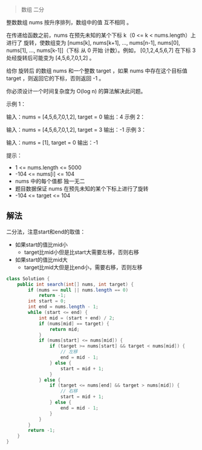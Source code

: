 > 数组 二分

整数数组 nums 按升序排列，数组中的值 互不相同 。

在传递给函数之前，nums 在预先未知的某个下标 k（0 <= k < nums.length）上进行了 旋转，使数组变为 [nums[k], nums[k+1], ..., nums[n-1], nums[0], nums[1], ..., nums[k-1]]（下标 从 0 开始 计数）。例如， [0,1,2,4,5,6,7] 在下标 3 处经旋转后可能变为 [4,5,6,7,0,1,2] 。

给你 旋转后 的数组 nums 和一个整数 target ，如果 nums 中存在这个目标值 target ，则返回它的下标，否则返回 -1 。

你必须设计一个时间复杂度为 O(log n) 的算法解决此问题。



示例 1：

输入：nums = [4,5,6,7,0,1,2], target = 0
输出：4
示例 2：

输入：nums = [4,5,6,7,0,1,2], target = 3
输出：-1
示例 3：

输入：nums = [1], target = 0
输出：-1


提示：

* 1 <= nums.length <= 5000
* -104 <= nums[i] <= 104
* nums 中的每个值都 独一无二
* 题目数据保证 nums 在预先未知的某个下标上进行了旋转
* -104 <= target <= 104

## 解法
二分法，注意start和end的取值：
- 如果start的值比mid小
  - target比mid小但是比start大需要左移，否则右移
- 如果start的值比mid大
  - target比mid大但是比end小，需要右移，否则左移
```Java
class Solution {
    public int search(int[] nums, int target) {
        if (nums == null || nums.length == 0)
            return -1;
        int start = 0;
        int end = nums.length - 1;
        while (start <= end) {
            int mid = (start + end) / 2;
            if (nums[mid] == target) {
                return mid;
            }
            if (nums[start] <= nums[mid]) {
                if (target >= nums[start] && target < nums[mid]) {
                    // 左移
                    end = mid - 1;
                } else {
                    start = mid + 1;
                }
            } else {
                if (target <= nums[end] && target > nums[mid]) {
                    // 右移
                    start = mid + 1;
                } else {
                    end = mid - 1;
                }
            }
        }
        return -1;
    }
}
```